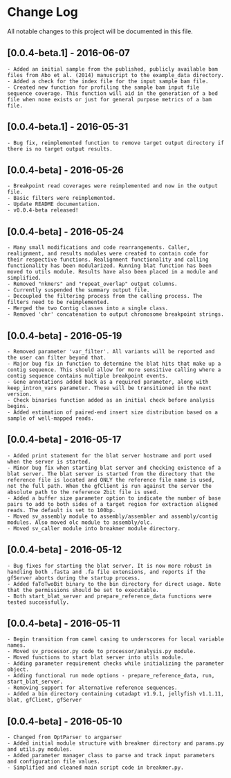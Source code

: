 # Change Log
All notable changes to this project will be documented in this file.

## [0.0.4-beta.1] - 2016-06-07
    - Added an initial sample from the published, publicly available bam files from Abo et al. (2014) manuscript to the example_data directory.
    - Added a check for the index file for the input sample bam file.
    - Created new function for profiling the sample bam input file sequence coverage. This function will aid in the generation of a bed file when none exists or just for general purpose metrics of a bam file.

## [0.0.4-beta.1] - 2016-05-31
    - Bug fix, reimplemented function to remove target output directory if there is no target output results.

## [0.0.4-beta] - 2016-05-26
    - Breakpoint read coverages were reimplemented and now in the output file.
    - Basic filters were reimplemented.
    - Update README documentation.
    - v0.0.4-beta released!

## [0.0.4-beta] - 2016-05-24
    - Many small modifications and code rearrangements. Caller, realignment, and results modules were created to contain code for their respective functions. Realignment functionality and calling functionality has been modularized. Running blat function has been moved to utils module. Results have also been placed in a module and simplified.
    - Removed "nkmers" and "repeat_overlap" output columns.
    - Currently suspended the summary output file.
    - Decoupled the filtering process from the calling process. The filters need to be reimplemented.
    - Merged the two Contig classes into a single class.
    - Removed 'chr' concatenation to output chromosome breakpoint strings.

## [0.0.4-beta] - 2016-05-19
    - Removed parameter 'var_filter'. All variants will be reported and the user can filter beyond that.
    - Major bug fix in function to determine the blat hits that make up a contig sequence. This should allow for more sensitive calling where a contig sequence contains multiple breakpoint events.
    - Gene annotations added back as a required parameter, along with keep_intron_vars parameter. These will be transitioned in the next version.
    - Check binaries function added as an initial check before analysis begins.
    - Added estimation of paired-end insert size distribution based on a sample of well-mapped reads.

## [0.0.4-beta] - 2016-05-17
    - Added print statement for the blat server hostname and port used when the server is started.
    - Minor bug fix when starting blat server and checking existence of a blat server. The blat server is started from the directory that the reference file is located and ONLY the reference file name is used, not the full path. When the gfClient is run against the server the absolute path to the reference 2bit file is used.
    - Added a buffer size parameter option to indicate the number of base pairs to add to both sides of a target region for extraction aligned reads. The default is set to 100bp.
    - Moved sv_assembly module to assembly/assembler and assembly/contig modules. Also moved olc module to assembly/olc.
    - Moved sv_caller module into breakmer module directory.

## [0.0.4-beta] - 2016-05-12
    - Bug fixes for starting the blat server. It is now more robust in handling both .fasta and .fa file extensions, and reports if the gfServer aborts during the startup process.
    - Added faToTwoBit binary to the bin directory for direct usage. Note that the permissions should be set to executable.
    - Both start_blat_server and prepare_reference_data functions were tested successfully.

## [0.0.4-beta] - 2016-05-11
    - Begin transition from camel casing to underscores for local variable names.
    - Moved sv_processor.py code to processor/analysis.py module.
    - Moved functions to start blat server into utils module.
    - Adding parameter requirement checks while initializing the parameter object.
    - Adding functional run mode options - prepare_reference_data, run, start_blat_server.
    - Removing support for alternative reference sequences.
    - Added a bin directory containing cutadapt v1.9.1, jellyfish v1.1.11, blat, gfClient, gfServer

## [0.0.4-beta] - 2016-05-10
    - Changed from OptParser to argparser
    - Added initial module structure with breakmer directory and params.py and utils.py modules.
    - Added parameter manager class to parse and track input parameters and configuration file values.
    - Simplified and cleaned main script code in breakmer.py.
